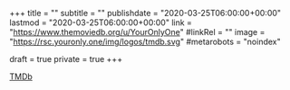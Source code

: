 +++
title = ""
subtitle = ""
publishdate = "2020-03-25T06:00:00+00:00"
lastmod = "2020-03-25T06:00:00+00:00"
link = "https://www.themoviedb.org/u/YourOnlyOne"
#linkRel = ""
image = "https://rsc.youronly.one/img/logos/tmdb.svg"
#metarobots = "noindex"

draft = true
private = true
+++

[TMDb](https://www.themoviedb.org/u/YourOnlyOne "TMDb")
